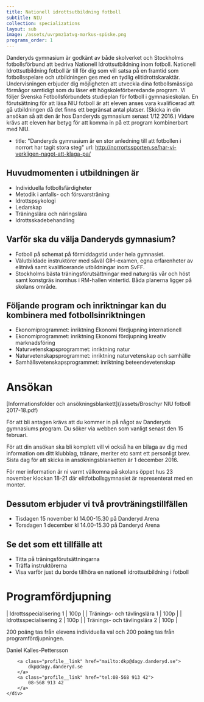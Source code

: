 ```yaml
---
title: Nationell idrottsutbildning fotboll
subtitle: NIU
collection: specializations
layout: sub
image: /assets/uvrpmz1atvg-markus-spiske.png
programs_order: 1
---
```


Danderyds gymnasium är godkänt av både skolverket och
Stockholms fotbollsförbund att bedriva Nationell Idrottsutbildning
inom fotboll. Nationell Idrottsutbildning fotboll
är till för dig som vill satsa på en framtid som fotbollsspelare
och utbildningen ges med en tydlig elitidrottskaraktär.
Undervisningen erbjuder dig möjligheten att utveckla
dina fotbollsmässiga förmågor samtidigt som du läser ett
högskoleförberedande program. Vi följer Svenska Fotbollsförbundets
studieplan för fotboll i gymnasieskolan.
En förutsättning för att läsa NIU fotboll är att eleven
anses vara kvalificerad att gå utbildningen då det finns ett
begränsat antal platser. (Skicka in din ansökan så att den
är hos Danderyds gymnasium senast 1/12 2016.) Vidare
krävs att eleven har betyg för att komma in på ett program
kombinerbart med NIU.

  - title: "Danderyds gymnasium är en stor anledning till att fotbollen i norrort har tagit stora steg"
    url: http://norrortssporten.se/har-vi-verkligen-nagot-att-klaga-pa/

## Huvudmomenten i utbildningen är

* Individuella fotbollsfärdigheter
* Metodik i anfalls- och försvarsträning
* Idrottspsykologi
* Ledarskap
* Träningslära och näringslära
* Idrottsskadebehandling

## Varför ska du välja Danderyds gymnasium?

* Fotboll på schemat på förmiddagstid under hela gymnasiet.
* Välutbildade instruktörer med såväl GIH-examen, egna erfarenheter av elitnivå samt kvalificerande utbildningar inom SvFF.
* Stockholms bästa träningsförutsättningar med naturgräs vår och höst samt konstgräs inomhus i RM-hallen vintertid. Båda planerna ligger på skolans område.

## Följande program och inriktningar kan du kombinera med fotbollsinriktningen

* Ekonomiprogrammet: inriktning Ekonomi fördjupning internationell
* Ekonomiprogrammet: inriktning Ekonomi fördjupning kreativ marknadsföring
* Naturvetenskapsprogrammet: inriktning natur
* Naturvetenskapsprogrammet: inriktning naturvetenskap och samhälle
* Samhällsvetenskapsprogrammet: inriktning beteendevetenskap

# Ansökan

[Informationsfolder och ansökningsblankett](/assets/Broschyr NIU fotboll 2017-18.pdf)

För att bli antagen krävs att du kommer in på något av Danderyds gymnasiums program. Du söker via webben som vanligt senast den 15 februari.

För att din ansökan ska bli komplett vill vi också ha en bilaga av dig med information om ditt klubblag, tränare, meriter etc samt ett personligt brev.
Sista dag för att skicka in ansökningsblanketten är 1 december 2016.

För mer information är ni varmt välkomna på skolans öppet hus 23 november klockan 18-21 där elitfotbollsgymnasiet är representerat med en monter.

## Dessutom erbjuder vi två provträningstillfällen

* Tisdagen 15 november kl 14.00-15.30 på Danderyd Arena
* Torsdagen 1 december kl 14.00-15.30 på Danderyd Arena

## Se det som ett tillfälle att

* Titta på träningsförutsättningarna
* Träffa instruktörerna
* Visa varför just du borde tillhöra en nationell idrottsutbildning i fotboll

# Programfördjupning

| Idrottsspecialisering 1 | 100p |
| Tränings- och tävlingslära 1 | 100p |
| Idrottsspecialisering 2 | 100p |
| Tränings- och tävlingslära 2 | 100p |

200 poäng tas från elevens individuella val och 200 poäng tas från programfördjupningen.

<div class="profile">
	<div class="profile__info">
		<div class="profile__title">Daniel Kalles-Pettersson</div>

		<a class="profile__link" href="mailto:dkp@dagy.danderyd.se">
			dkp@dagy.danderyd.se
		</a>
		<a class="profile__link" href="tel:08-568 913 42">
			08-568 913 42
		</a>
	</div>
</div>
